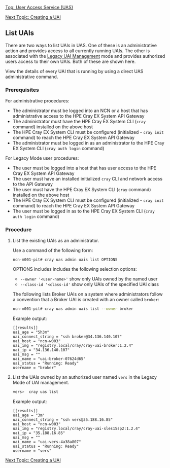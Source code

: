 [Top: User Access Service (UAS)](User_Access_Service_UAS.md)

[Next Topic: Creating a UAI](Create_a_UAI.md)


## List UAIs

There are two ways to list UAIs in UAS. One of these is an administrative action and provides access to all currently running UAIs. The other is associated with the [Legacy UAI Management](Legacy_Mode_User-Driven_UAI_Management.md) mode and provides authorized users access to their own UAIs. Both of these are shown here.

View the details of every UAI that is running by using a direct UAS administrative command.

### Prerequisites

For administrative procedures:

* The administrator must be logged into an NCN or a host that has administrative access to the HPE Cray EX System API Gateway
* The administrator must have the HPE Cray EX System CLI (`cray` command) installed on the above host
* The HPE Cray EX System CLI must be configured (initialized - `cray init` command) to reach the HPE Cray EX System API Gateway
* The administrator must be logged in as an administrator to the HPE Cray EX System CLI (`cray auth login` command)

For Legacy Mode user procedures:

* The user must be logged into a host that has user access to the HPE Cray EX System API Gateway
* The user must have an installed initialized `cray` CLI and network access to the API Gateway
* The user must have the HPE Cray EX System CLI (`cray` command) installed on the above host
* The HPE Cray EX System CLI must be configured (initialized - `cray init` command) to reach the HPE Cray EX System API Gateway
* The user must be logged in as to the HPE Cray EX System CLI (`cray auth login` command)


### Procedure

1. List the existing UAIs as an administrator.

    Use a command of the following form:

    ```
    ncn-m001-pit# cray uas admin uais list OPTIONS
    ```

    OPTIONS includes includes the following selection options:
    * `--owner '<user-name>'` show only UAIs owned by the named user
    * `--class-id '<class-id'` show only UAIs of the specified UAI class

    The following lists Broker UAIs on a system where administrators follow a convention that a Broker UAI is created with an owner called `broker`:

    ```bash
    ncn-m001-pit# cray uas admin uais list --owner broker
    ```

    Example output:

    ```
    [[results]]
    uai_age = "5h3m"
    uai_connect_string = "ssh broker@34.136.140.107"
    uai_host = "ncn-w003"
    uai_img = "registry.local/cray/cray-uai-broker:1.2.4"
    uai_ip = "34.136.140.107"
    uai_msg = ""
    uai_name = "uai-broker-07624d65"
    uai_status = "Running: Ready"
    username = "broker"
    ```

1. List the UAIs owned by an authorized user named `vers` in the Legacy Mode of UAI management.

    ```bash
    vers>  cray uas list
    ```

    Example output:

    ```
    [[results]]
    uai_age = "3m"
    uai_connect_string = "ssh vers@35.188.16.85"
    uai_host = "ncn-w003"
    uai_img = "registry.local/cray/cray-uai-sles15sp2:1.2.4"
    uai_ip = "35.188.16.85"
    uai_msg = ""
    uai_name = "uai-vers-4a38a807"
    uai_status = "Running: Ready"
    username = "vers"
    ````

[Next Topic: Creating a UAI](Create_a_UAI.md)
